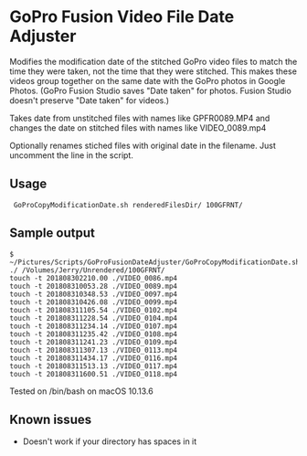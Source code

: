
# GoPro Fusion Video File Date Adjuster
Modifies the modification date of the stitched GoPro video files to match the time they were taken, not the time that they were stitched. This makes these videos group together on the same date with the GoPro photos in Google Photos. (GoPro Fusion Studio saves "Date taken" for photos. Fusion Studio doesn't preserve "Date taken" for videos.)  
 
Takes date from unstitched files with names like GPFR0089.MP4 and changes the date on stitched files with names like VIDEO_0089.mp4

Optionally renames stiched files with original date in the filename. Just uncomment the line in the script. 

 
 ## Usage
 
     GoProCopyModificationDate.sh renderedFilesDir/ 100GFRNT/ 

## Sample output 

    $ ~/Pictures/Scripts/GoProFusionDateAdjuster/GoProCopyModificationDate.sh ./ /Volumes/Jerry/Unrendered/100GFRNT/
    touch -t 201808302210.00 ./VIDEO_0086.mp4
    touch -t 201808310053.28 ./VIDEO_0089.mp4
    touch -t 201808310348.53 ./VIDEO_0097.mp4
    touch -t 201808310426.08 ./VIDEO_0099.mp4
    touch -t 201808311105.54 ./VIDEO_0102.mp4
    touch -t 201808311228.54 ./VIDEO_0104.mp4
    touch -t 201808311234.14 ./VIDEO_0107.mp4
    touch -t 201808311235.42 ./VIDEO_0108.mp4
    touch -t 201808311241.23 ./VIDEO_0109.mp4
    touch -t 201808311307.13 ./VIDEO_0113.mp4
    touch -t 201808311434.17 ./VIDEO_0116.mp4
    touch -t 201808311513.13 ./VIDEO_0117.mp4
    touch -t 201808311600.51 ./VIDEO_0118.mp4

Tested on /bin/bash on macOS 10.13.6 
## Known issues

+ Doesn't work if your directory has spaces in it 

